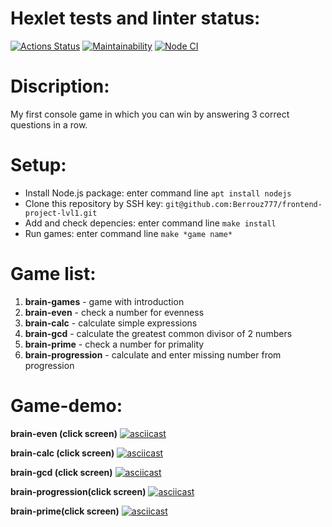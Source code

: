 # Hexlet tests and linter status:

[![Actions Status](https://github.com/Berrouz777/frontend-project-lvl1/workflows/hexlet-check/badge.svg)](https://github.com/Berrouz777/frontend-project-lvl1/actions)
[![Maintainability](https://api.codeclimate.com/v1/badges/9282690776eee4ab1b6f/maintainability)](https://codeclimate.com/github/Berrouz777/frontend-project-lvl1/maintainability)
[![Node CI](https://github.com/Berrouz777/frontend-project-lvl1/actions/workflows/nodejs.yml/badge.svg)](https://github.com/Berrouz777/frontend-project-lvl1/actions/workflows/nodejs.yml)

# Discription:

My first console game in which you can win by answering 3 correct questions in a row.

# Setup:

- Install Node.js package: enter command line `apt install nodejs`
- Clone this repository by SSH key: `git@github.com:Berrouz777/frontend-project-lvl1.git`
- Add and check depencies: enter command line `make install`
- Run games: enter command line `make *game name*`

# Game list:

1. **brain-games** - game with introduction
2. **brain-even** - check a number for evenness 
3. **brain-calc** - calculate simple expressions
4. **brain-gcd** - calculate the greatest common divisor of 2 numbers
5. **brain-prime** - check a number for primality
6. **brain-progression** - calculate and enter missing number from progression

# Game-demo:

**brain-even (click screen)**
[![asciicast](https://asciinema.org/a/459893.png)](https://asciinema.org/a/459893)

**brain-calc (click screen)**
[![asciicast](https://asciinema.org/a/460009.png)](https://asciinema.org/a/460009)

**brain-gcd (click screen)**
[![asciicast](https://asciinema.org/a/460064.png)](https://asciinema.org/a/460064)

**brain-progression(click screen)**
[![asciicast](https://asciinema.org/a/460694.png)](https://asciinema.org/a/460694)

**brain-prime(click screen)**
[![asciicast](https://asciinema.org/a/460760.png)](https://asciinema.org/a/460760)
